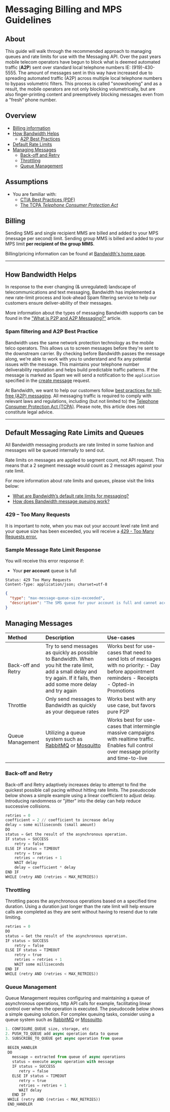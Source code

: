 # Messaging Billing and MPS Guidelines 

## About 

This guide will walk through the recommended approach to managing queues and rate limits for use with the Messaging API. Over the past years mobile telecom operators have begun to block what is deemed automated traffic (**A2P**) sent over standard local telephone numbers IE: (919)-430-5555. The amount of messages sent in this way have increased due to spreading automated traffic (A2P) across multiple local telephone numbers to bypass volumetric filters. This process is called "snowshoeing" and as a result, the mobile operators are not only blocking volumetrically, but are also finger-printing content and preemptively blocking messages even from a "fresh" phone number.

## Overview

* [Billing information](#billing)
* [How Bandwidth Helps](#how-bandwidth-helps)
    * [A2P Best Practices](#a2p-best-practices)
* [Default Rate Limits](#default-rate-limit)
* [Managing Messages](#managing-messages)
    * [Back-off and Retry](#backoff-and-retry)
    * [Throttling](#throttle)
    * [Queue Management](#queue-management)

## Assumptions
* You are familiar with:
  * [CTIA Best Practices (PDF)](https://api.ctia.org/wp-content/uploads/2019/07/190719-CTIA-Messaging-Principles-and-Best-Practices-FINAL.pdf)
  * [The TCPA _Telephone Consumer Protection Act_](https://transition.fcc.gov/cgb/policy/TCPA-Rules.pdf)

## Billing 
Sending SMS and single recipient MMS are billed and added to your MPS (message per second) limit. Sending group MMS is billed and added to your MPS limit **per recipient of the group MMS**.

Billing/pricing information can be found at [Bandwidth's home page](https://www.bandwidth.com/pricing/).

---

## How Bandwidth Helps 

In response to the ever changing (& unregulated) landscape of telecommunications and text messaging, Bandwidth has implemented a new rate-limit process and look-ahead Spam filtering service to help our customers ensure deliver-ability of their messages.

More information about the types of messaging Bandwidth supports can be found in the ["What is P2P and A2P Messaging?"](https://support.bandwidth.com/hc/en-us/articles/360010861013-What-is-P2P-and-A2P-Messaging-) article.

### Spam filtering and A2P Best Practice

Bandwidth uses the same network protection technology as the mobile telco operators. This allows us to screen messages before they're sent to the downstream carrier. By checking before Bandwidth passes the message along, we're able to work with you to understand and fix any potential issues with the message. This maintains your telephone number deliverability reputation and helps build predictable traffic patterns. If the message is marked as Spam we will send a notification to the `application` specified in the [create message](./methods/messages/createMessage.md) request.

At Bandwidth, we want to help our customers follow [best practices for toll-free (A2P) messaging](https://support.bandwidth.com/hc/en-us/articles/360005440954-Toll-Free-A2P-Use-Case-Best-Practices). All messaging traffic is required to comply with relevant laws and regulations, including (but not limited to) the [Telephone Consumer Protection Act (TCPA)](https://transition.fcc.gov/cgb/policy/TCPA-Rules.pdf).  Please note, this article does not constitute legal advice.

---

## Default Messaging Rate Limits and Queues 

All Bandwidth messaging products are rate limited in some fashion and messages will be queued internally to send out.

Rate limits on messages are applied to segment count, not API request. This means that a 2 segment message would count as 2 messages against your rate limit.

For more information about rate limits and queues, please visit the links below:

* [What are Bandwidth’s default rate limits for messaging?](https://support.bandwidth.com/hc/en-us/articles/360014169214-What-are-Bandwidth-s-default-rate-limits-for-messaging-)
* [How does Bandwidth message queuing work?](https://support.bandwidth.com/hc/en-us/articles/360014275073-How-does-Bandwidth-message-queuing-work-)

### 429 – Too Many Requests

It is important to note, when you max out your account level rate limit and your queue size has been exceeded, you will receive a [429 - Too Many Requests error.](errors/httpErrors.md#http-429)

### Sample Message Rate Limit Response

You will receive this error response if:

* Your **per account** queue is full

```http
Status: 429 Too Many Requests
Content-Type: application/json; charset=utf-8
```

```json
{
  "type": "max-message-queue-size-exceeded",
  "description": "The SMS queue for your account is full and cannot accept more messages right now. Your allowed rate is 60 messages per minute. The capacity of this queue is 900 messages (15 minutes). Reduce your message sending rate, or contact support to increase your allowed rate."
}
```

## Managing Messages 

| Method             | Description                                                                                                                                                                 | Use-cases                                                                                                                                                       |
|:-------------------|:----------------------------------------------------------------------------------------------------------------------------------------------------------------------------|:----------------------------------------------------------------------------------------------------------------------------------------------------------------|
| Back-off and Retry | Try to send messages as quickly as possible to Bandwidth. When you hit the rate limit, add a small delay and try again. If it fails, then add some more delay and try again | Works best for use-cases that need to send lots of messages with no priority: - Day before appointment reminders  - Receipts  - Opted-in Promotions |
| Throttle           | Only send messages to Bandwidth as quickly as your dequeue rates                                                                                                            | Works best with any use case, but favors pure P2P                                                                                                               |
| Queue Management   | Utilizing a queue system such as [RabbitMQ](https://www.rabbitmq.com/) or [Mosquitto](https://mosquitto.org/)                                                               | Works best for use-cases that intermingle massive campaigns with realtime traffic. Enables full control over message priority and time-to-live                  |


### Back-off and Retry 

Back-off and Retry adaptively increases delay to attempt to find the quickest possible call pacing without hitting rate limits. The pseudocode below shows a simple example using a linear coefficient to adjust delay. Introducing randomness or "jitter" into the delay can help reduce successive collisions.

```python
retries = 0
coefficient = 2 // coefficient to increase delay
delay = some milliseconds (small amount)
DO
status = Get the result of the asynchronous operation.
IF status = SUCCESS
    retry = false
ELSE IF status = TIMEOUT
    retry = true
    retries = retries + 1
    WAIT delay
    delay = coefficient * delay
END IF
WHILE (retry AND (retries < MAX_RETRIES))
```

### Throttling 

Throttling paces the asynchronous operations based on a specified time duration. Using a duration just longer than the rate limit will help ensure calls are completed as they are sent without having to resend due to rate limiting.

```python
retries = 0
DO
status = Get the result of the asynchronous operation.
IF status = SUCCESS
    retry = false
ELSE IF status = TIMEOUT
    retry = true
    retries = retries + 1
    WAIT some milliseconds
END IF
WHILE (retry AND (retries < MAX_RETRIES))
```

### Queue Management 

Queue Management requires configuring and maintaining a queue of asynchronous operations, http API calls for example, facilitating linear control over when the operation is executed. The pseudocode below shows a simple queuing solution. For complex queuing tasks, consider using a queue system such as [RabbitMQ](https://www.rabbitmq.com/) or [Mosquitto](https://mosquitto.org/).

```python
1. CONFIGURE_QUEUE size, storage, etc
2. PUSH_TO_QUEUE add async operation data to queue
3. SUBSCRIBE_TO_QUEUE get async operation from queue

 BEGIN_HANDLER
 DO
   message = extracted from queue of async operations
   status = execute async operation with message
   IF status = SUCCESS
      retry = false
   ELSE IF status = TIMEOUT
      retry = true
      retries = retries + 1
      WAIT delay
   END IF
 WHILE (retry AND (retries < MAX_RETRIES))
 END_HANDLER
```
